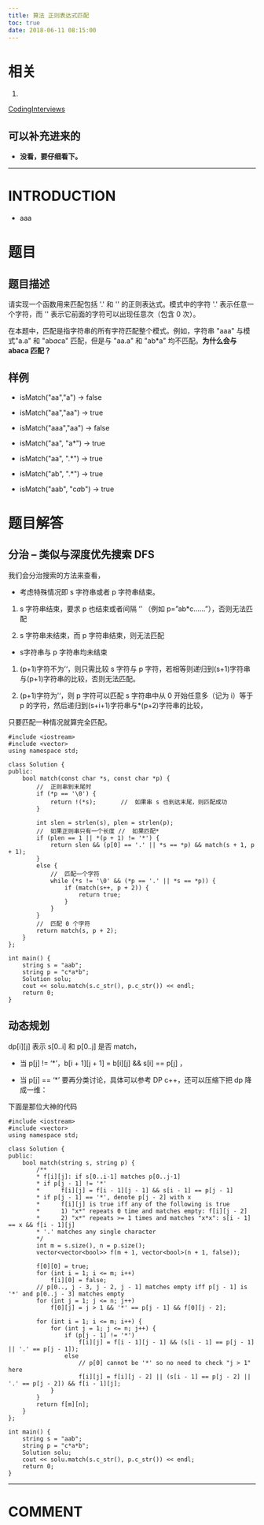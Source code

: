 ```yaml
---
title: 算法 正则表达式匹配
toc: true
date: 2018-06-11 08:15:00
---
```



# 相关






  1.


[CodingInterviews](https://github.com/gatieme/CodingInterviews)







## 可以补充进来的






  * **没看，要仔细看下。**





* * *





# INTRODUCTION






  * aaa





# 题目




## **题目描述**


请实现一个函数用来匹配包括 '.' 和 '' 的正则表达式。模式中的字符 '.' 表示任意一个字符，而 '' 表示它前面的字符可以出现任意次（包含 0 次）。

在本题中，匹配是指字符串的所有字符匹配整个模式。例如，字符串 "aaa" 与模式"a.a" 和 "ab*ac*a" 匹配，但是与 "aa.a" 和 "ab*a" 均不匹配。**为什么会与 abaca 匹配？**


## **样例**






  * isMatch("aa","a") → false


  * isMatch("aa","aa") → true


  * isMatch("aaa","aa") → false


  * isMatch("aa", "a*") → true


  * isMatch("aa", ".*") → true


  * isMatch("ab", ".*") → true


  * isMatch("aab", "c*a*b") → true





# 题目解答




## 分治 – 类似与深度优先搜索 DFS


我们会分治搜索的方法来查看，




  * 考虑特殊情况即 s 字符串或者 p 字符串结束。




  1. s 字符串结束，要求 p 也结束或者间隔 ‘’ （例如 p=”ab*c……”），否则无法匹配


  2. s 字符串未结束，而 p 字符串结束，则无法匹配




  * s字符串与 p 字符串均未结束




  1. (p+1)字符不为’‘，则只需比较 s 字符与 p 字符，若相等则递归到(s+1)字符串与(p+1)字符串的比较，否则无法匹配。


  2. (p+1)字符为’‘，则 p 字符可以匹配 s 字符串中从 0 开始任意多（记为 i）等于 p 的字符，然后递归到(s+i+1)字符串与*(p+2)字符串的比较，


只要匹配一种情况就算完全匹配。


    #include <iostream>
    #include <vector>
    using namespace std;

    class Solution {
    public:
        bool match(const char *s, const char *p) {
            //  正则串到末尾时
            if (*p == '\0') {
                return !(*s);       //  如果串 s 也到达末尾，则匹配成功
            }

            int slen = strlen(s), plen = strlen(p);
            //  如果正则串只有一个长度 //  如果匹配*
            if (plen == 1 || *(p + 1) != '*') {
                return slen && (p[0] == '.' || *s == *p) && match(s + 1, p + 1);
            }
            else {
                //  匹配一个字符
                while (*s != '\0' && (*p == '.' || *s == *p)) {
                    if (match(s++, p + 2)) {
                        return true;
                    }
                }
            }
            //  匹配 0 个字符
            return match(s, p + 2);
        }
    };

    int main() {
        string s = "aab";
        string p = "c*a*b";
        Solution solu;
        cout << solu.match(s.c_str(), p.c_str()) << endl;
        return 0;
    }




## 动态规划


dp[i][j] 表示 s[0..i] 和 p[0..j] 是否 match，




  * 当 p[j] != ‘*’，b[i + 1][j + 1] = b[i][j] && s[i] == p[j] ，


  * 当 p[j] == ‘*’ 要再分类讨论，具体可以参考 DP c++，还可以压缩下把 dp 降成一维：


下面是那位大神的代码


    #include <iostream>
    #include <vector>
    using namespace std;

    class Solution {
    public:
        bool match(string s, string p) {
            /**
            * f[i][j]: if s[0..i-1] matches p[0..j-1]
            * if p[j - 1] != '*'
            *      f[i][j] = f[i - 1][j - 1] && s[i - 1] == p[j - 1]
            * if p[j - 1] == '*', denote p[j - 2] with x
            *      f[i][j] is true iff any of the following is true
            *      1) "x*" repeats 0 time and matches empty: f[i][j - 2]
            *      2) "x*" repeats >= 1 times and matches "x*x": s[i - 1] == x && f[i - 1][j]
            * '.' matches any single character
            */
            int m = s.size(), n = p.size();
            vector<vector<bool>> f(m + 1, vector<bool>(n + 1, false));

            f[0][0] = true;
            for (int i = 1; i <= m; i++)
                f[i][0] = false;
            // p[0.., j - 3, j - 2, j - 1] matches empty iff p[j - 1] is '*' and p[0..j - 3] matches empty
            for (int j = 1; j <= n; j++)
                f[0][j] = j > 1 && '*' == p[j - 1] && f[0][j - 2];

            for (int i = 1; i <= m; i++) {
                for (int j = 1; j <= n; j++) {
                    if (p[j - 1] != '*')
                        f[i][j] = f[i - 1][j - 1] && (s[i - 1] == p[j - 1] || '.' == p[j - 1]);
                    else
                        // p[0] cannot be '*' so no need to check "j > 1" here
                        f[i][j] = f[i][j - 2] || (s[i - 1] == p[j - 2] || '.' == p[j - 2]) && f[i - 1][j];
                }
            }
            return f[m][n];
        }
    };

    int main() {
        string s = "aab";
        string p = "c*a*b";
        Solution solu;
        cout << solu.match(s.c_str(), p.c_str()) << endl;
        return 0;
    }


















* * *





# COMMENT

